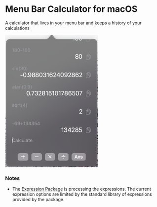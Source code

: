 # Menu Bar Calculator for macOS

A calculator that lives in your menu bar and keeps a history of your calculations


<img src="media/screenshot.png" alt="Calculator in the menu bar!" style="width: 300px">

### Notes
- The [Expression Package](https://github.com/nicklockwood/Expression#math-symbols) is processing the expressions. The current expression options are limited by the standard library of expressions provided by the package.
